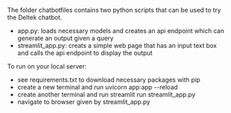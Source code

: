 The folder chatbotfiles contains two python scripts that can be used to try the Deltek chatbot. 
 - app.py: loads necessary models and creates an api endpoint which can generate an output given a query
 - streamlit_app.py: creats a simple web page that has an input text box and calls the api endpoint to display the output

 To run on your local server: 
 - see requirements.txt to download necessary packages with pip
 - create a new terminal and run uvicorn app:app --reload
 - create another terminal and run streamlit run streamlit_app.py
 - navigate to browser given by streamlit_app.py 
